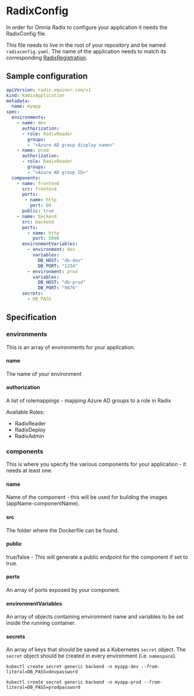 # RadixConfig

In order for Omnia Radix to configure your application it needs the RadixConfig file. 

This file needs to live in the root of your repository and be named `radixconfig.yaml`.
The name of the application needs to match its corresponding [RadixRegistration](radixregistration.md).

## Sample configuration

```yaml
apiVersion: radix.equinor.com/v1
kind: RadixApplication
metadata:
  name: myapp
spec:
  environments:
    - name: dev
      authorization:
      - role: RadixReader
        groups:
        - "<Azure AD group display name>"
    - name: prod
      authorization:
      - role: RadixReader
        groups:
        - "<Azure AD group ID>"
  components:
    - name: frontend
      src: frontend
      ports:
       - name: http
         port: 80
      public: true
    - name: backend
      src: backend
      ports:
        - name: http
          port: 5000
      environmentVariables:
        - environment: dev
          variables:
            DB_HOST: "db-dev"
            DB_PORT: "1234"
        - environment: prod
          variables:
            DB_HOST: "db-prod"
            DB_PORT: "9876"
      secrets:
        - DB_PASS
```

## Specification

### environments

This is an array of environments for your application.

#### name

The name of your environment

#### authorization

A list of rolemappings - mapping Azure AD groups to a role in Radix

Available Roles:
- RadixReader
- RadixDeploy
- RadixAdmin

### components

This is where you specify the various components for your application - it needs at least one.

#### name

Name of the component - this will be used for building the images (appName-componentName).

#### src

The folder where the Dockerfile can be found.

#### public

true/false - This will generate a public endpoint for the component if set to true.

#### ports

An array of ports exposed by your component.

#### environmentVariables

An array of objects containing environment name and variables to be set inside the running container.

#### secrets

An array of keys that should be saved as a Kubernetes `secret` object. The `secret` object should be created in every environment (i.e. `namespace`).

```
kubectl create secret generic backend -n myapp-dev --from-literal=DB_PASS=devpassword

kubectl create secret generic backend -n myapp-prod --from-literal=DB_PASS=prodpassword
```